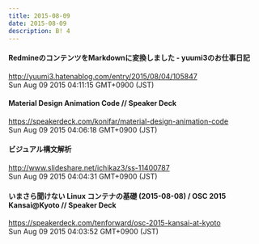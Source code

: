 ```yaml
---
title: 2015-08-09
date: 2015-08-09
description: B! 4
---
```


#### RedmineのコンテンツをMarkdownに変換しました - yuumi3のお仕事日記
http://yuumi3.hatenablog.com/entry/2015/08/04/105847<br>
Sun Aug 09 2015 04:11:15 GMT+0900 (JST)<br>


#### Material Design Animation Code // Speaker Deck
https://speakerdeck.com/konifar/material-design-animation-code<br>
Sun Aug 09 2015 04:06:18 GMT+0900 (JST)<br>


#### ビジュアル構文解析
http://www.slideshare.net/ichikaz3/ss-11400787<br>
Sun Aug 09 2015 04:04:31 GMT+0900 (JST)<br>


#### いまさら聞けない Linux コンテナの基礎 (2015-08-08) / OSC 2015 Kansai@Kyoto // Speaker Deck
https://speakerdeck.com/tenforward/osc-2015-kansai-at-kyoto<br>
Sun Aug 09 2015 04:03:52 GMT+0900 (JST)<br>


